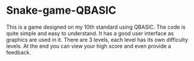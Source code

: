 # Snake-game-QBASIC
This is a game designed on my 10th standard using QBASIC. The code is quite simple and easy to understand. It has a good user interface as graphics are used in it. There are 3 levels, each level has its own difficulty levels. At the end you can view your high score and even provide a feedback.

